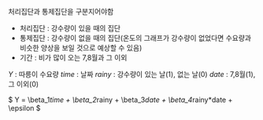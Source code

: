 처리집단과 통제집단을 구분지어야함

- 처리집단 : 강수량이 있을 때의 집단
- 통제집단 : 강수량이 없을 때의 집단(온도의 그래프가 강수량이 없었다면 수요량과 비슷한 양상을 보일 것으로 예상할 수 있음)
- 기간 : 비가 많이 오는 7,8월과 그 이외

$Y$ : 따릉이 수요량
$time$ : 날짜
$rainy$ : 강수량이 있는 날(1), 없는 날(0)
$date$ : 7,8월(1), 그 이외(0)

$ Y = \beta_1*time + \beta_2*rainy + \beta_3*date + \beta_4*rainy\*date + \epsilon $
